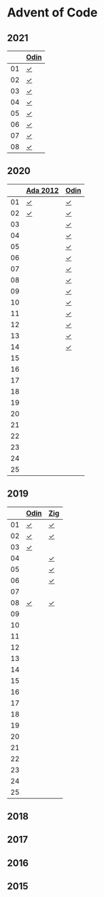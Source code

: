 # Advent of Code

## 2021

|    |  [Odin][odin]  |
|----|----------------|
| 01 | [✓][21d01odin] |
| 02 | [✓][21d02odin] |
| 03 | [✓][21d03odin] |
| 04 | [✓][21d04odin] |
| 05 | [✓][21d05odin] |
| 06 | [✓][21d06odin] |
| 07 | [✓][21d07odin] |
| 08 | [✓][21d08odin] |

[21d01odin]: https://github.com/oskarnp/advent-of-code/blob/master/2021/lang-odin/01.odin
[21d02odin]: https://github.com/oskarnp/advent-of-code/blob/master/2021/lang-odin/02.odin
[21d03odin]: https://github.com/oskarnp/advent-of-code/blob/master/2021/lang-odin/03.odin
[21d04odin]: https://github.com/oskarnp/advent-of-code/blob/master/2021/lang-odin/04.odin
[21d05odin]: https://github.com/oskarnp/advent-of-code/blob/master/2021/lang-odin/05.odin
[21d06odin]: https://github.com/oskarnp/advent-of-code/blob/master/2021/lang-odin/06.odin
[21d07odin]: https://github.com/oskarnp/advent-of-code/blob/master/2021/lang-odin/07.odin
[21d08odin]: https://github.com/oskarnp/advent-of-code/blob/master/2021/lang-odin/08.odin

## 2020

|    | [Ada 2012][ada]| [Odin][odin]  |
|----|----------------|---------------|
| 01 | [✓][20d01ada]  | [✓][20d01odin] |
| 02 | [✓][20d02ada]  | [✓][20d02odin] |
| 03 |                | [✓][20d03odin] |
| 04 |                | [✓][20d04odin] |
| 05 |                | [✓][20d05odin] |
| 06 |                | [✓][20d06odin] |
| 07 |                | [✓][20d07odin] |
| 08 |                | [✓][20d08odin] |
| 09 |                | [✓][20d09odin] |
| 10 |                | [✓][20d10odin] |
| 11 |                | [✓][20d11odin] |
| 12 |                | [✓][20d12odin] |
| 13 |                | [✓][20d13odin] |
| 14 |                | [✓][20d14odin] |
| 15 |                |               |
| 16 |                |               |
| 17 |                |               |
| 18 |                |               |
| 19 |                |               |
| 20 |                |               |
| 21 |                |               |
| 22 |                |               |
| 23 |                |               |
| 24 |                |               |
| 25 |                |               |

[ada]: https://www.adaic.org/
[20d01ada]: https://github.com/oskarnp/advent-of-code/blob/master/2020/lang-ada2012/day01.adb
[20d01odin]: https://github.com/oskarnp/advent-of-code/blob/master/2020/lang-odin/day01.odin
[20d02ada]: https://github.com/oskarnp/advent-of-code/blob/master/2020/lang-ada2012/day02.adb
[20d02odin]: https://github.com/oskarnp/advent-of-code/blob/master/2020/lang-odin/day02.odin
[20d03odin]: https://github.com/oskarnp/advent-of-code/blob/master/2020/lang-odin/day03.odin
[20d04odin]: https://github.com/oskarnp/advent-of-code/blob/master/2020/lang-odin/day04.odin
[20d05odin]: https://github.com/oskarnp/advent-of-code/blob/master/2020/lang-odin/day05.odin
[20d06odin]: https://github.com/oskarnp/advent-of-code/blob/master/2020/lang-odin/day06.odin
[20d07odin]: https://github.com/oskarnp/advent-of-code/blob/master/2020/lang-odin/day07.odin
[20d08odin]: https://github.com/oskarnp/advent-of-code/blob/master/2020/lang-odin/day08.odin
[20d09odin]: https://github.com/oskarnp/advent-of-code/blob/master/2020/lang-odin/day09.odin
[20d10odin]: https://github.com/oskarnp/advent-of-code/blob/master/2020/lang-odin/day10.odin
[20d11odin]: https://github.com/oskarnp/advent-of-code/blob/master/2020/lang-odin/day11.odin
[20d12odin]: https://github.com/oskarnp/advent-of-code/blob/master/2020/lang-odin/day12.odin
[20d13odin]: https://github.com/oskarnp/advent-of-code/blob/master/2020/lang-odin/day13.odin
[20d14odin]: https://github.com/oskarnp/advent-of-code/blob/master/2020/lang-odin/day14.odin

## 2019

[odin]: http://odin-lang.org/
[zig]: https://ziglang.org/

|    |  [Odin][odin]  |   [Zig][zig]  |
|----|----------------|---------------|
| 01 | [✓][19d01odin] | [✓][19d01zig] |
| 02 | [✓][19d02odin] | [✓][19d02zig] |
| 03 | [✓][19d03odin] |               |
| 04 |                | [✓][19d04zig] |
| 05 |                | [✓][19d05zig] |
| 06 |                | [✓][19d06zig] |
| 07 |                |               |
| 08 | [✓][19d08odin] | [✓][19d08zig] |
| 09 |                |               |
| 10 |                |               |
| 11 |                |               |
| 12 |                |               |
| 13 |                |               |
| 14 |                |               |
| 15 |                |               |
| 16 |                |               |
| 17 |                |               |
| 18 |                |               |
| 19 |                |               |
| 20 |                |               |
| 21 |                |               |
| 22 |                |               |
| 23 |                |               |
| 24 |                |               |
| 25 |                |               |

[19d01odin]: https://github.com/oskarnp/advent-of-code/blob/master/2019/lang-odin/day01.odin
[19d02odin]: https://github.com/oskarnp/advent-of-code/blob/master/2019/lang-odin/day02.odin
[19d03odin]: https://github.com/oskarnp/advent-of-code/blob/master/2019/lang-odin/day03.odin
[19d08odin]: https://github.com/oskarnp/advent-of-code/blob/master/2019/lang-odin/day08.odin
[19d01zig]: https://github.com/oskarnp/advent-of-code/blob/master/2019/lang-zig/day01.zig
[19d02zig]: https://github.com/oskarnp/advent-of-code/blob/master/2019/lang-zig/day02.zig
[19d04zig]: https://github.com/oskarnp/advent-of-code/blob/master/2019/lang-zig/day04.zig
[19d05zig]: https://github.com/oskarnp/advent-of-code/blob/master/2019/lang-zig/day05.zig
[19d06zig]: https://github.com/oskarnp/advent-of-code/blob/master/2019/lang-zig/day06.zig
[19d08zig]: https://github.com/oskarnp/advent-of-code/blob/master/2019/lang-zig/day08.zig

## 2018

## 2017

## 2016

## 2015
